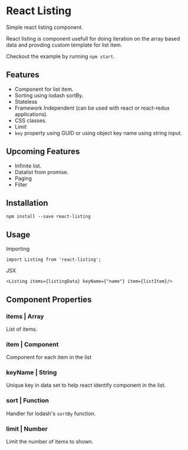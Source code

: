 # React Listing
Simple react listing component.

React listing is component usefull for doing iteration on the array based data and provding custom template for list item. 

Checkout the example by running `npm start`. 

## Features 
* Component for list item.
* Sorting using lodash sortBy.
* Stateless
* Framework Independent (can be used with react or react-redux applications).
* CSS classes.
* Limit
* `key` property using GUID or using object key name using string input.


## Upcoming Features
* Infinite list.
* Datalist from promise.
* Paging
* Filter

## Installation

`npm install --save react-listing`

## Usage 

Importing

`
 import Listing from 'react-listing';
`

JSX 

`
  <Listing items={listingData} keyName={"name"} item={listItem}/>
`


## Component Properties

### items | Array

List of items. 

### item | Component

Component for each item in the list

### keyName | String

Unique key in data set to help react identify component in the list.

### sort | Function

Handler for lodash's `sortBy` function. 

### limit | Number
Limit the number of items to shown.


